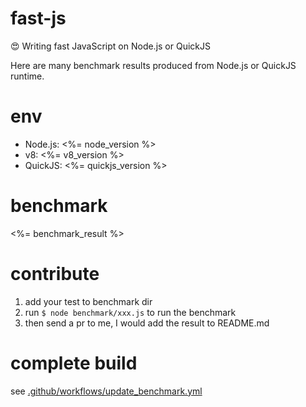 # fast-js

:heart_eyes: Writing fast JavaScript on Node.js or QuickJS

Here are many benchmark results produced from Node.js or QuickJS runtime.
# env

* Node.js: <%= node_version %>
* v8: <%= v8_version %>
* QuickJS: <%= quickjs_version %>

# benchmark

<%= benchmark_result %>

# contribute

1. add your test to benchmark dir
1. run `$ node benchmark/xxx.js` to run the benchmark
1. then send a pr to me, I would add the result to README.md

# complete build

see [.github/workflows/update_benchmark.yml](.github/workflows/update_benchmark.yml)